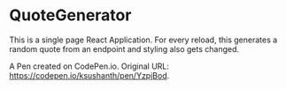 # QuoteGenerator
This is a single page React Application. For every reload, this generates a random quote from an endpoint and styling also gets changed.

A Pen created on CodePen.io. Original URL: https://codepen.io/ksushanth/pen/YzpjBod.
